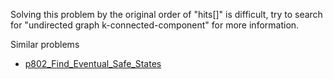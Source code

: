 Solving this problem by the original order of "hits[]" is difficult, try to search for "undirected graph k-connected-component" for more information.

Similar problems
- [p802_Find_Eventual_Safe_States](https://github.com/genxium/Leetcode/tree/master/p802_Find_Eventual_Safe_States) 
